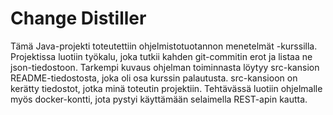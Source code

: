 # Change Distiller

Tämä Java-projekti toteutettiin ohjelmistotuotannon menetelmät -kurssilla. Projektissa luotiin työkalu, joka tutkii kahden git-commitin erot ja listaa ne json-tiedostoon. Tarkempi kuvaus ohjelman toiminnasta löytyy src-kansion README-tiedostosta, joka oli osa kurssin palautusta. src-kansioon on kerätty tiedostot, jotka minä toteutin projektiin. Tehtävässä luotiin ohjelmalle myös docker-kontti, jota pystyi käyttämään selaimella REST-apin kautta.